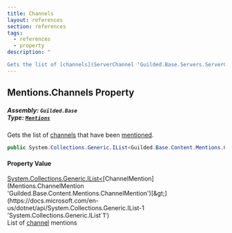 ```yaml
---
title: Channels
layout: references
section: references
tags:
  - references
  - property
description: "

Gets the list of [channels](ServerChannel 'Guilded.Base.Servers.ServerChannel') that have been [mentioned](Mentions 'Guilded.Base.Content.Mentions')."
---
```


## Mentions.Channels Property
##### **Assembly:** `Guilded.Base`<br/>**Type:** [`Mentions`](Mentions 'Guilded.Base.Content.Mentions')

Gets the list of [channels](ServerChannel 'Guilded.Base.Servers.ServerChannel') that have been [mentioned](Mentions 'Guilded.Base.Content.Mentions').

```csharp
public System.Collections.Generic.IList<Guilded.Base.Content.Mentions.ChannelMention>? Channels { get; }
```

#### Property Value
[System.Collections.Generic.IList&lt;](https://docs.microsoft.com/en-us/dotnet/api/System.Collections.Generic.IList-1 'System.Collections.Generic.IList`1')[ChannelMention](Mentions.ChannelMention 'Guilded.Base.Content.Mentions.ChannelMention')[&gt;](https://docs.microsoft.com/en-us/dotnet/api/System.Collections.Generic.IList-1 'System.Collections.Generic.IList`1')  
List of [channel](ServerChannel 'Guilded.Base.Servers.ServerChannel') mentions